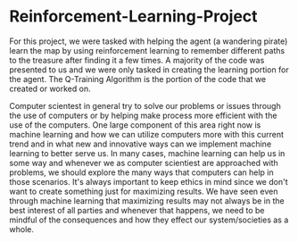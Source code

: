# Reinforcement-Learning-Project

For this project, we were tasked with helping the agent (a wandering pirate) learn the map by using reinforcement learning to remember different paths to the treasure after finding it a few times. A majority of the code was presented to us and we were only tasked in creating the learning portion for the agent. The Q-Training Algorithm is the portion of the code that we created or worked on. 

Computer scientest in general try to solve our problems or issues through the use of computers or by helping make process more efficient with the use of the computers. One large component of this area right now is machine learning and how we can utilize computers more with this current trend and in what new and innovative ways can we implement machine learning to better serve us. In many cases, machine learning can help us in some way and whenever we as computer scientiest are approached with problems, we should explore the many ways that computers can help in those scenarios. It's always important to keep ethics in mind since we don't want to create something just for maximizing results. We have seen even through machine learning that maximizing results may not always be in the best interest of all parties and whenever that happens, we need to be mindful of the consequences and how they effect our system/societies as a whole. 
